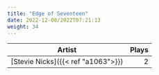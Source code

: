 ```yaml
---
title: "Edge of Seventeen"
date: 2022-12-08/2022T07:21:13
weight: 34
---
```




 Artist | Plays 
----- | -----:
[Stevie Nicks]({{< ref "a1063">}}) | 2
